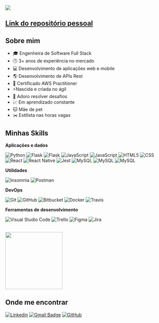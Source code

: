 ![](https://komarev.com/ghpvc/?username=mikhaellecode&color=006bed)

## [Link do repositório pessoal](https://github.com/Mikhaelle/mikhaelle-classe1127)

## Sobre mim

- 🎓 Engenheira de Software Full Stack
- 🕑 3+ anos de experiência no mercado
- 💻 Desenvolvimento de aplicações web e mobile
- 🌎 Desenvolvimento de APIs Rest
- 🔧 Certificado AWS Practitioner
- ⚡Nascida e criada no ágil
- 💪 Adoro resolver desafios
- 📈 Em aprendizado constante
- 🐱 Mãe de pet
- ✂️ Estilista nas horas vagas

## Minhas Skills

**Aplicações e dados**

![Python](https://img.shields.io/badge/-Python-333333?style=flat&logo=python)
![Flask](https://img.shields.io/badge/-Flask-333333?style=flat&logo=flask)
![Flask](https://img.shields.io/badge/-Pytest-333333?style=flat&logo=pytest)
![JavaScript](https://img.shields.io/badge/-JavaScript-333333?style=flat&logo=javascript)
![JavaScript](https://img.shields.io/badge/-TypeScript-333333?style=flat&logo=typescript)
![HTML5](https://img.shields.io/badge/-HTML5-333333?style=flat&logo=HTML5)
![CSS](https://img.shields.io/badge/-CSS-333333?style=flat&logo=CSS3&logoColor=1572B6)
![React](https://img.shields.io/badge/-React-333333?style=flat&logo=react)
![React Native](https://img.shields.io/badge/-React%20Native-333333?style=flat&logo=react)
![Jest](https://img.shields.io/badge/-Jest-333333?style=flat&logo=jest)
![MySQL](https://img.shields.io/badge/-MySQL-333333?style=flat&logo=mysql)
![MySQL](https://img.shields.io/badge/-MongoDB-333333?style=flat&logo=mongodb)
![MySQL](https://img.shields.io/badge/-AWS-333333?style=flat&logo=amazonaws)

**Utilidades**

![Insomnia](https://img.shields.io/badge/-Swagger-333333?style=flat&logo=swagger)
![Postman](https://img.shields.io/badge/-Postman-333333?style=flat&logo=postman)

**DevOps**

![Git](https://img.shields.io/badge/-Git-333333?style=flat&logo=git)
![GitHub](https://img.shields.io/badge/-GitHub-333333?style=flat&logo=github)
![Bitbucket](https://img.shields.io/badge/-Bitbucket-333333?style=flat&logo=bitbucket)
![Docker](https://img.shields.io/badge/-Docker-333333?style=flat&logo=docker)
![Travis](https://img.shields.io/badge/-Jenkins-333333?style=flat&logo=jenkins)

**Ferramentas de desenvolvimento**

![Visual Studio Code](https://img.shields.io/badge/-Visual%20Studio%20Code-333333?style=flat&logo=visual-studio-code)
![Trello](https://img.shields.io/badge/-Trello-333333?style=flat&logo=trello)
![Figma](https://img.shields.io/badge/-Figma-333333?style=flat&logo=figma)
![Jira](https://img.shields.io/badge/-Jira-333333?style=flat&logo=jira)

<br/>

<a href="https://github.com/mikhaelle" title="Perfil da mikhaelle">
  <img height="180em" src="https://github-readme-stats.vercel.app/api?username=mikhaelle&theme=dracula&show_icons=true" />
</a>

## Onde me encontrar

[![Linkedin](https://img.shields.io/badge/-Mikhaelle-blue?style=flat-square&logo=Linkedin&logoColor=white)](https://www.linkedin.com/in/mikhaelle-bueno/)
[![Gmail Badge](https://img.shields.io/badge/mikhabueno@gmail.com-006bed?style=flat-square&logo=Gmail&logoColor=white&link=mailto:mikhabueno@gmail.com)](mailto:mikhabueno@gmail.com)
[![GitHub](https://img.shields.io/github/followers/mikhaelle?label=follow&style=social)](https://github.com/Mikhaelle)